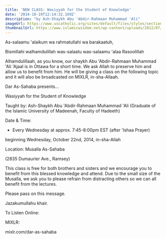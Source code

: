 ```yaml
---
title: 'NEW CLASS: Wasiyyah for the Student of Knowledge'
date: '2014-10-19T12:14:32.169Z'
description: "by Ash-Shaykh Abu 'Abdir-Rahmaan Muhammad 'Ali"
imageUrl: https://www.uscatholic.org/sites/default/files/styles/section_feature_large/public/article-images/quran_flickr.jpg
thumbnailUrl: https://www.islamicwisdom.net/wp-content/uploads/2012/07/LJ2m3L4.jpg
---
```


As-salaamu 'alaikum wa rahmatullahi wa barakaatuh,

Bismillahi walhamdulillah was-salaatu was-salaamu 'alaa Rasoolillah

Alhamdulillaah, as you know, our shaykh Abu 'Abdir-Rahmaan Muhammad 'Ali 'Ajaal is in Ottawa for a short time. We ask Allah to preserve him and allow us to benefit from him. He will be giving a class on the following topic and it will also be broadcasted on MIXLR, in-sha-Allaah.

Dar As-Sahaba presents...

Wasiyyah for the Student of Knowledge

Taught by:
Ash-Shaykh Abu 'Abdir-Rahmaan Muhammad 'Ali
(Graduate of the Islamic University of Madeenah, Faculty of Hadeeth)

Date & Time:

- Every Wednesday at approx. 7:45-8:00pm EST (after 'Ishaa Prayer)

beginning Wednesday, October 22nd, 2014, in-sha-Allah

Location:
Musalla As-Sahaba

(2835 Dumaurier Ave., Ramsey)

This class is free for both brothers and sisters and we encourage you to benefit from this blessed knowledge and attend. Due to the small size of the Musalla, we ask you to please refrain from distracting others so we can all benefit from the lectures.

Please pass on this message.

Jazakumullahu khair.

To Listen Online:

MIXLR:

mixlr.com/dar-as-sahaba
